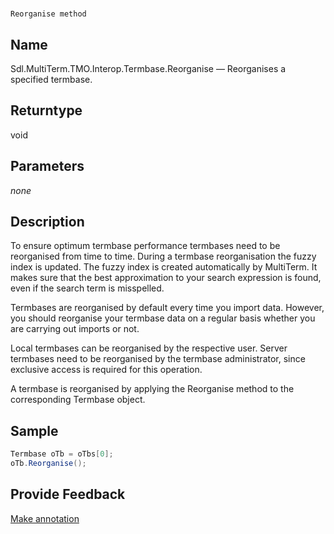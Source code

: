 

# 
    Reorganise method



## Name

Sdl.MultiTerm.TMO.Interop.Termbase.Reorganise —          Reorganises a specified termbase.



## Returntype

void



## Parameters
*none*


## Description



To ensure optimum termbase performance termbases need to be reorganised from time to time. During a termbase reorganisation the fuzzy index is updated. The fuzzy index is created automatically by MultiTerm. It makes sure that the best approximation to your search expression is found, even if the search term is misspelled.

Termbases are reorganised by default every time you import data. However, you should reorganise your termbase data on a regular basis whether you are carrying out imports or not.

Local termbases can be reorganised by the respective user. Server termbases need to be reorganised by the termbase administrator, since exclusive access is required for this operation.

A termbase is reorganised by applying the Reorganise method to the corresponding Termbase object.



## Sample


```cs
Termbase oTb = oTbs[0];
oTb.Reorganise();
```



## Provide Feedback

[Make annotation](mailto:sdk-feedback@sdl.com&amp;subject=Reference%20for%20Sdl.MultiTerm.TMO.Interop.Termbase.Reorganise)

